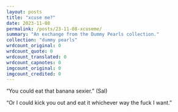 ```yaml
---
layout: posts
title: "xcuse me?"
date: 2023-11-08
permalink: /posts/23-11-08-xcuseme/
summary: "An exchange from the Dummy Pearls collection."
collection: "dummy pearls"
wrdcount_original: 0
wrdcount_quote: 0
wrdcount_translated: 0
wrdcount_capnotes: 0
imgcount_original: 0
imgcount_credited: 0
---
```

<span class="text-body-quote">“You could eat that banana sexier.”</span> (Sal)

“Or I could kick you out and eat it whichever way the fuck I want.”
